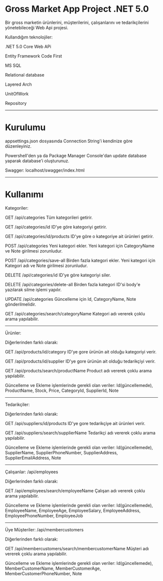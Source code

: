 # Gross Market App Project .NET 5.0

Bir gross marketin ürünlerini, müşterilerini, çalışanlarını ve tedarikçilerini yönetebileceği Web Api projesi.


Kullandığım teknolojiler:


.NET 5.0 Core Web APi

Entity Framework Code First

MS SQL

Relational database

Layered Arch

UnitOfWork

Repository

------------------------------

# Kurulumu

appsettings.json dosyasında Connection String'i kendinize göre düzenleyiniz.

Powershell'den ya da Package Manager Console'dan update database yaparak database'i oluşturunuz.

Swagger: localhost/swagger/index.html

------------------------------

# Kullanımı

Kategoriler: 

GET /api/categories Tüm kategorileri getirir.

GET /api/categories/id ID'ye göre kategoriyi getirir.

GET /api/categories/id/products ID'ye göre o kategoriye ait ürünleri getirir.

POST /api/categories Yeni kategori ekler. Yeni kategori için CategoryName ve Note girilmesi zorunludur.

POST /api/categories/save-all Birden fazla kategori ekler. Yeni kategori için Kategori adı ve Note girilmesi zorunludur.

DELETE /api/categories/id ID'ye göre kategoriyi siler.

DELETE /api/categories/delete-all Birden fazla kategori ID'si body'e yazılarak silme işlemi yapılır.

UPDATE /api/categories Güncelleme için Id, CategoryName, Note gönderilmelidir.

GET /api/categories/search/categoryName Kategori adı vererek çoklu arama yapılabilir.

------------------------------


Ürünler:

Diğerlerinden farklı olarak:

GET /api/products/id/category ID'ye gore ürünün ait olduğu kategoriyi verir.

GET /api/products/id/supplier ID'ye gore ürünün ait olduğu tedarikçiyi verir.

GET /api/products/search/productName Product adı vererek çoklu arama yapılabilir.

Güncelleme ve Ekleme işlemlerinde gerekli olan veriler: Id(güncellemede), ProductName, Stock, Price, CategoryId, SupplierId, Note 

------------------------------


Tedarikçiler:

Diğerlerinden farklı olarak:

GET /api/suppliers/id/products ID'ye gore tedarikçiye ait ürünleri verir.

GET /api/suppliers/search/supplierName Tedarikçi adı vererek çoklu arama yapılabilir.

Güncelleme ve Ekleme işlemlerinde gerekli olan veriler: Id(güncellemede), SupplierName, SupplierPhoneNumber, SupplierAddress, SupplierEmailAddress, Note

------------------------------

Çalışanlar: /api/employees

Diğerlerinden farklı olarak: 

GET /api/employees/search/employeeName Çalışan adı vererek çoklu arama yapılabilir.

Güncelleme ve Ekleme işlemlerinde gerekli olan veriler: Id(güncellemede), EmployeeName, EmployeeAge, EmployeeSalary, EmployeeAddress, EmployeePhoneNumber, EmployeeJob

------------------------------


Üye Müşteriler: /api/membercustomers

Diğerlerinden farklı olarak: 

GET /api/membercustomers/search/membercustomerName Müşteri adı vererek çoklu arama yapılabilir.

Güncelleme ve Ekleme işlemlerinde gerekli olan veriler: Id(güncellemede), MemberCustomerName, MemberCustomerAge, MemberCustomerPhoneNumber, Note
